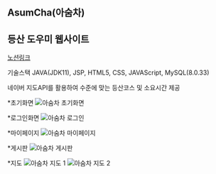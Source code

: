 AsumCha(아숨차)
-----
등산 도우미 웹사이트
-----
[노션링크](https://gossamer-shrimp-82c.notion.site/6644185b04de4877953810420d498f25?pvs=4)

기술스택
JAVA(JDK11), JSP, HTML5, CSS, JAVAScript, MySQL(8.0.33)

네이버 지도API를 활용하여 수준에 맞는 등산코스 및 소요시간 제공

*초기화면
![아숨차 초기화면](https://github.com/DonggHyun/AsumCha/assets/131735776/29c29625-fbe8-4f84-ab21-31ced88648aa)

*로그인화면
![아숨차 로그인](https://github.com/DonggHyun/AsumCha/assets/131735776/27c9adb1-79d3-4c29-9e1f-251244b92ff4)

*마이페이지
![아숨차 마이페이지](https://github.com/DonggHyun/AsumCha/assets/131735776/3ac9f0a8-5e50-4421-aea8-34a886d652a9)

*게시판
![아숨차 게시판](https://github.com/DonggHyun/AsumCha/assets/131735776/28180771-5be5-49b7-993a-af02f8395308)

*지도
![아숨차 지도 1](https://github.com/DonggHyun/AsumCha/assets/131735776/cb7f8a6c-ba67-47b9-92fa-ccd81fa10870)
![아숨차 지도 2](https://github.com/DonggHyun/AsumCha/assets/131735776/f5f0ceac-984d-41b9-ac04-40690f6f25b4)

